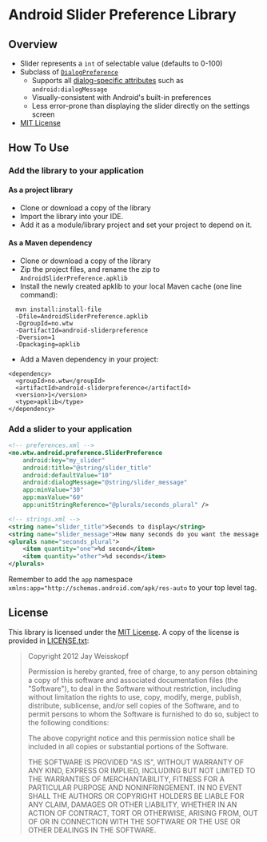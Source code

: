 Android Slider Preference Library
=================================

## Overview

* Slider represents a `int` of selectable value (defaults to 0-100)
* Subclass of [`DialogPreference`][diag]
  * Supports all [dialog-specific attributes][datr] such as `android:dialogMessage`
  * Visually-consistent with Android's built-in preferences
  * Less error-prone than displaying the slider directly on the settings screen
* [MIT License](#license)

[diag]: https://developer.android.com/reference/android/preference/DialogPreference.html "DialogPreference"
[datr]: https://developer.android.com/reference/android/preference/DialogPreference.html#lattrs "DialogPreference attributes"

## How To Use

### Add the library to your application

#### As a project library 
- Clone or download a copy of the library
- Import the library into your IDE.
- Add it as a module/library project and set your project to depend on it.

[ref]: https://developer.android.com/tools/projects/projects-eclipse.html#ReferencingLibraryProject

#### As a Maven dependency

- Clone or download a copy of the library
- Zip the project files, and rename the zip to ```AndroidSliderPreference.apklib```
- Install the newly created apklib to your local Maven cache (one line command): 

```
  mvn install:install-file 
  -Dfile=AndroidSliderPreference.apklib 
  -DgroupId=no.wtw 
  -DartifactId=android-sliderpreference 
  -Dversion=1 
  -Dpackaging=apklib
```

- Add a Maven dependency in your project: 

```
<dependency>
  <groupId>no.wtw</groupId>
  <artifactId>android-sliderpreference</artifactId>
  <version>1</version>
  <type>apklib</type>
</dependency>
```

### Add a slider to your application

``` XML
<!-- preferences.xml -->
<no.wtw.android.preference.SliderPreference
    android:key="my_slider"
    android:title="@string/slider_title"
    android:defaultValue="10"
    android:dialogMessage="@string/slider_message"
    app:minValue="30"
    app:maxValue="60"
    app:unitStringReference="@plurals/seconds_plural" />
```
``` XML
<!-- strings.xml -->
<string name="slider_title">Seconds to display</string>
<string name="slider_message">How many seconds do you want the message on screen</string>
<plurals name="seconds_plural">
    <item quantity="one">%d second</item>
    <item quantity="other">%d seconds</item>
</plurals>
```

Remember to add the ```app``` namespace ```xmlns:app="http://schemas.android.com/apk/res-auto``` to your top level tag.


## License

This library is licensed under the [MIT License][mit]. A copy of the license is provided in [LICENSE.txt][copy]:

> Copyright 2012 Jay Weisskopf
>
> Permission is hereby granted, free of charge, to any person obtaining a copy of this software and associated documentation files (the "Software"), to deal in the Software without restriction, including without limitation the rights to use, copy, modify, merge, publish, distribute, sublicense, and/or sell copies of the Software, and to permit persons to whom the Software is furnished to do so, subject to the following conditions:
>
> The above copyright notice and this permission notice shall be included in all copies or substantial portions of the Software.
>
> THE SOFTWARE IS PROVIDED "AS IS", WITHOUT WARRANTY OF ANY KIND, EXPRESS OR IMPLIED, INCLUDING BUT NOT LIMITED TO THE WARRANTIES OF MERCHANTABILITY, FITNESS FOR A PARTICULAR PURPOSE AND NONINFRINGEMENT. IN NO EVENT SHALL THE AUTHORS OR COPYRIGHT HOLDERS BE LIABLE FOR ANY CLAIM, DAMAGES OR OTHER LIABILITY, WHETHER IN AN ACTION OF CONTRACT, TORT OR OTHERWISE, ARISING FROM, OUT OF OR IN CONNECTION WITH THE SOFTWARE OR THE USE OR OTHER DEALINGS IN THE SOFTWARE.

[copy]: https://raw.github.com/jayschwa/AndroidSliderPreference/master/LICENSE.txt
[mit]: http://opensource.org/licenses/MIT "Open Source Initiative - The MIT License"